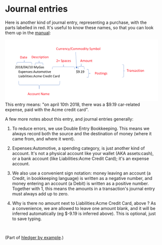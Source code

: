 # Journal entries

Here is another kind of journal entry, representing a purchase, with the parts labelled in red.
It's useful to know these names, so that you can look them up in the [manual](hledger.md#transactions):

[![a hledger transaction entry, with parts named](https://raw.githubusercontent.com/RobertNielsen1/hledger/master/hledger%20basic%20transaction%20--%20terms.png)](https://github.com/RobertNielsen1/hledger/blob/master/hledger%20basic%20transaction%20--%20terms.png)
This entry means: "on april 10th 2018, there was a $9.19 car-related expense, paid with the Acme credit card".

A few more notes about this entry, and journal entries generally:

1. To reduce errors, we use Double Entry Bookkeeping.
This means we always record both the source and the destination of money
(where it came from, and where it went).

2. Expenses:Automotive, a spending category, is just another kind of account.
    It's not a physical account like your wallet (AKA assets:cash), or a bank account (like Liabilities:Acme Credit Card); 
    it's an expense account.

3. We also use a convenient sign notation: money leaving an account (a Credit, in bookkeeping language) is written as a negative number, and money entering an account (a Debit) is written as a positive number. Together with 1, this means the amounts in a transaction's journal entry must always add up to zero.

4. Why is there no amount next to Liabilities:Acme Credit Card, above ?
    As a convenience, we are allowed to leave one amount blank, and
    it will be inferred automatically (eg $-9.19 is inferred above).
    This is optional, just to save typing.

<!--
Thanks to this notation, you won't ever need to think about Credit and Debit, unless you want to.
Many users find it easier to think of the signs and the direction of flow between accounts.
-->

<br>

(Part of [hledger by example](hledger-by-example.md).)
